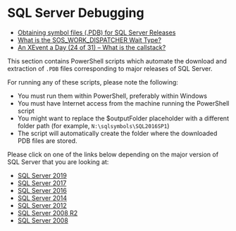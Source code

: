 # SQL Server Debugging

- [Obtaining symbol files (.PDB) for SQL Server Releases](https://github.com/arvindshmicrosoft/SQLCallStackResolver/wiki/Scripts-to-download-symbols-for-SQL-Server-2019)
- [What is the SOS_WORK_DISPATCHER Wait Type?](https://orderbyselectnull.com/2018/09/27/what-is-the-sos_work_dispatcher-wait-type/)
- [An XEvent a Day (24 of 31) – What is the callstack?](https://www.sqlskills.com/blogs/jonathan/an-xevent-a-day-24-of-31-what-is-the-callstack/)

This section contains PowerShell scripts which automate the download and extraction of `.PDB` files corresponding to major releases of SQL Server.

For running any of these scripts, please note the following:
- You must run them within PowerShell, preferably within Windows
- You must have Internet access from the machine running the PowerShell script
- You might want to replace the $outputFolder placeholder with a different folder path (for example, `N:\sqlsymbols\SQL2016SP1`)
- The script will automatically create the folder where the downloaded PDB files are stored.

Please click on one of the links below depending on the major version of SQL Server that you are looking at:
- [SQL Server 2019](SQL-Server-2019)
- [SQL Server 2017](SQL-Server-2017)
- [SQL Server 2016](SQL-Server-2016)
- [SQL Server 2014](SQL-Server-2014)
- [SQL Server 2012](SQL-Server-2012)
- [SQL Server 2008 R2](SQL-Server-2008-R2)
- [SQL Server 2008](SQL-Server-2008)

